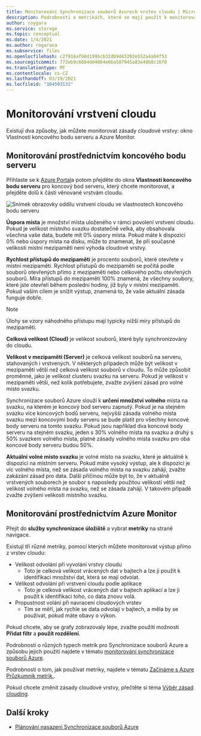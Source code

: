 ```yaml
---
title: Monitorování Synchronizace souborů Azurech vrstev cloudu | Microsoft Docs
description: Podrobnosti o metrikách, které se mají použít k monitorování zásad vaší vrstvy cloudu
author: roygara
ms.service: storage
ms.topic: conceptual
ms.date: 1/4/2021
ms.author: rogarana
ms.subservice: files
ms.openlocfilehash: c27916afb0d199bcb32db9d43202e552a4a04f53
ms.sourcegitcommit: 772eb9c6684dd4864e0ba507945a83e48b8c16f0
ms.translationtype: MT
ms.contentlocale: cs-CZ
ms.lasthandoff: 03/19/2021
ms.locfileid: "104593131"
---
```

# <a name="monitor-cloud-tiering"></a>Monitorování vrstvení cloudu
Existují dva způsoby, jak můžete monitorovat zásady cloudové vrstvy: okno Vlastnosti koncového bodu serveru a Azure Monitor.

## <a name="monitoring-via-server-endpoint"></a>Monitorování prostřednictvím koncového bodu serveru

Přihlaste se k [Azure Portal](https://portal.azure.com/)a potom přejděte do okna **Vlastnosti koncového bodu serveru** pro koncový bod serveru, který chcete monitorovat, a přejděte dolů k části věnované vrstvám cloudu. 

![Snímek obrazovky oddílu vrstvení cloudu ve vlastnostech koncového bodu serveru](media/storage-sync-monitoring-cloud-tiering/cloud-tiering-monitoring-5.png)

**Úspora místa** je množství místa uloženého v rámci povolení vrstvení cloudu. Pokud je velikost místního svazku dostatečně velká, aby obsahovala všechna vaše data, budete mít 0% úspory místa. Pokud máte k dispozici 0% nebo úspory místa na disku, může to znamenat, že při současné velikosti místní mezipaměti není výhoda cloudové vrstvy. 

**Rychlost přístupů do mezipaměti** je procento souborů, které otevřete v místní mezipaměti. Rychlost přístupů do mezipaměti se počítá podle souborů otevřených přímo z mezipaměti nebo celkového počtu otevřených souborů. Míra přístupů do mezipaměti 100% znamená, že všechny soubory, které jste otevřeli během poslední hodiny, již byly v místní mezipaměti. Pokud vaším cílem je snížit výstup, znamená to, že vaše aktuální zásada funguje dobře.

> [!NOTE]
> Úlohy se vzory náhodného přístupu mají typicky nižší míry přístupů do mezipaměti. 

**Celková velikost (Cloud)** je velikost souborů, které byly synchronizovány do cloudu. 

**Velikost v mezipaměti (Server)** je celková velikost souborů na serveru, stahovaných i vrstvených. V některých případech může být velikost v mezipaměti větší než celková velikost souborů v cloudu. To může způsobit proměnné, jako je velikost clusteru svazku na serveru. Pokud je velikost v mezipaměti větší, než kolik potřebujete, zvažte zvýšení zásad pro volné místo svazku. 

Synchronizace souborů Azure slouží k **určení množství volného** místa na svazku, na kterém je koncový bod serveru zapnutý. Pokud je na stejném svazku více koncových bodů serveru, nejvyšší zásada volného místa svazku mezi koncovými body serveru se bude platit pro všechny koncové body serveru na tomto svazku. Pokud jsou například dva koncové body serveru na stejném svazku, jeden s 30% volného místa na svazku a druhý s 50% svazkem volného místa, platné zásady volného místa svazku pro oba koncové body serveru budou 50%.

**Aktuální volné místo svazku** je volné místo na svazku, které je aktuálně k dispozici na místním serveru. Pokud máte vysoký výstup, ale k dispozici je víc volného místa, než se zásada volného místa na svazku zahájí, zvažte zakázání zásad pro data. Další příčinou může být to, že v aktuálně vrstvených souborech je soubor s naposledy použitou velikostí větší než velikost volného místa na svazku, než se zásada zahájí. V takovém případě zvažte zvýšení velikosti místního svazku. 

## <a name="monitoring-via-azure-monitor"></a>Monitorování prostřednictvím Azure Monitor

Přejít do **služby synchronizace úložiště** a vybrat **metriky** na straně navigace. 

Existují tři různé metriky, pomocí kterých můžete monitorovat výstup přímo z vrstev cloudu:

- Velikost odvolání při vyvolání vrstvy cloudu
    - Toto je celková velikost vrácených dat v bajtech a lze ji použít k identifikaci množství dat, která se mají odvolat.
- Velikost odvolání při vrstvení cloudu podle aplikace
    - Toto je celková velikost vrácených dat v bajtech aplikací a lze ji použít k identifikaci toho, co data znovu volá.
- Propustnost volání při navracení cloudových vrstev
    - Tím se měří, jak rychle se data odvolají v bajtech, a měla by se používat, pokud máte obavy o výkon. 

Pokud chcete, aby se grafy zobrazovaly lépe, zvažte použití možnosti **Přidat filtr** a **použít rozdělení**.
 
Podrobnosti o různých typech metrik pro Synchronizace souborů Azure a způsobu jejich použití najdete v tématu [monitorování synchronizace souborů Azure](storage-sync-files-monitoring.md).

Podrobnosti o tom, jak používat metriky, najdete v tématu [Začínáme s Azure Průzkumník metrik.](../../azure-monitor/essentials/metrics-getting-started.md).

Pokud chcete změnit zásady cloudové vrstvy, přečtěte si téma [Výběr zásad clouding](storage-sync-choose-cloud-tiering-policies.md).

## <a name="next-steps"></a>Další kroky
* [Plánování nasazení Synchronizace souborů Azure](storage-sync-files-planning.md)